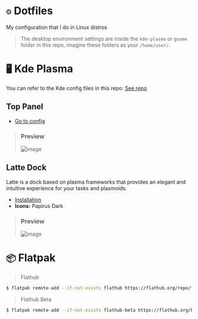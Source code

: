 # `⚙️` Dotfiles

My configuration that I do in Linux distros
> The desktop environment settings are inside the `kde-plasma` or `gnome` folder in this repo, imagine these folders as your `/home/user/`.

# `🖥️` Kde Plasma

You can refer to the Kde config files in this repo: [See repo](https://github.com/shalva97/kde-configuration-files)
## Top Panel
* [Go to config](https://github.com/astindev/dotfiles/blob/main/kde-plasma/.config/plasma-org.kde.plasma.desktop-appletsrc)

> ### Preview
> ![image](https://user-images.githubusercontent.com/52360869/176721928-4e3d3330-406d-4456-9313-74ac6aa93912.png)


## Latte Dock
Latte is a dock based on plasma frameworks that provides an elegant and intuitive experience for your tasks and plasmoids.
* [Installation](https://github.com/KDE/latte-dock#installation)
* **Icons:** Papirus Dark

> ### Preview
> ![image](https://user-images.githubusercontent.com/52360869/176720663-bd715c24-3789-4492-bd4a-d69191e309df.png)

# `📦` Flatpak
> Flathub
```bash 
$ flatpak remote-add --if-not-exists flathub https://flathub.org/repo/flathub.flatpakrepo
```
> Flathub Beta
```bash 
$ flatpak remote-add --if-not-exists flathub-beta https://flathub.org/beta-repo/flathub-beta.flatpakrepo
```
